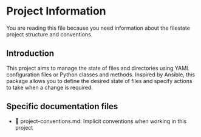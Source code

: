 # Project Information

You are reading this file because you need information about the filestate project structure and conventions.

## Introduction

This project aims to manage the state of files and directories using YAML configuration files or Python classes and methods.
Inspired by Ansible, this package allows you to define the desired state of files and specify actions to take when a change is required.

## Specific documentation files

- 📄 project-conventions.md: Implicit conventions when working in this project
